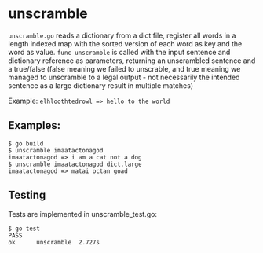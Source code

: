 # unscramble
`unscramble.go` reads a dictionary from a dict file, register all words
in a length indexed map with the sorted version of each word as
key and the word as value. `func unscramble` is called with the input
sentence and dictionary reference as parameters, returning an
unscrambled sentence and a true/false (false meaning we failed to
unscrable, and true meaning we managed to unscramble to a legal output - 
not necessarily the intended sentence as a large dictionary result in multiple matches)

Example: `elhloothtedrowl => hello to the world`

## Examples:
```
$ go build
$ unscramble imaatactonagod
imaatactonagod => i am a cat not a dog
$ unscramble imaatactonagod dict.large 
imaatactonagod => matai octan goad
```

## Testing
Tests are implemented in unscramble_test.go:
```
$ go test
PASS
ok  	unscramble	2.727s
```
